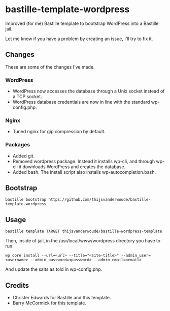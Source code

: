 # bastille-template-wordpress
Improved (for me) Bastille template to bootstrap WordPress into a Bastille jail.

Let me know if you have a problem by creating an issue, I'll try to fix it.

## Changes
These are some of the changes I've made.

### WordPress
- WordPress now accesses the database through a Unix socket instead of a TCP socket.
- WordPress database credentials are now in line with the standard wp-config.php.

### Nginx
- Tuned nginx for gip compression by default.

### Packages
- Added git.
- Removed wordpress package. Instead it installs wp-cli, and through wp-cli it downloads WordPress and creates the database.
- Added bash. The install script also installs wp-autocompletion.bash.

## Bootstrap
```shell
bastille bootstrap https://github.com/thijsvanderwoude/bastille-template-wordpress
```

## Usage
```shell
bastille template TARGET thijsvanderwoude/bastille-wordpress-template
```
Then, inside of jail, in the /usr/local/www/wordpress directory you have to run:
```shell
wp core install --url=<url> --title="<site-title>" --admin_user=<username> --admin_password=<password> --admin_email=<email>
```

And update the salts as told in wp-config.php.

## Credits
- Christer Edwards for Bastille and this template.
- Barry McCormick for this template.
